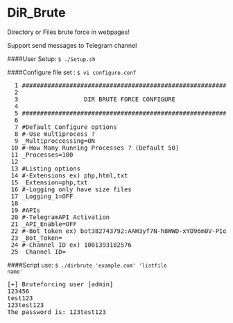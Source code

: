 DiR_Brute
=======

Directory or Files brute force in webpages!

Support send messages to Telegram channel

  ####User Setup:
<code>$ ./Setup.sh</code>

  ####Configure file set :
<code>$ vi configure.conf</code>
<pre>
  1 ###############################################################
  2 
  3                  DIR BRUTE FORCE CONFIGURE
  4 
  5 ###############################################################
  6 
  7 #Default Configure options
  8 #-Use multiprocess ?
  9 _Multiproccessing=ON
 10 #-How Many Running Processes ? (Default 50)
 11 _Processes=100
 12 
 13 #Listing options
 14 #-Extensions ex) php,html,txt
 15 _Extension=php,txt
 16 #-Logging only have size files
 17 _Logging_1=OFF
 18 
 19 #APIs
 20 #-TelegramAPI Activation
 21 _API_Enable=OFF
 22 #-Bot token ex) bot382743792:AAH3yf7N-h8WWD-xYD96m0V-PIozhcp86BE
 23 _Bot_Token=
 24 #-Channel ID ex) 1001393182576
 25 _Channel_ID=
</pre>
  ####Script use:
<code>$ ./dirbrute 'example.com' 'listfile name'</code>
<pre>
[+] Bruteforcing user [admin]
123456
test123
123test123
The password is: 123test123
</pre>
